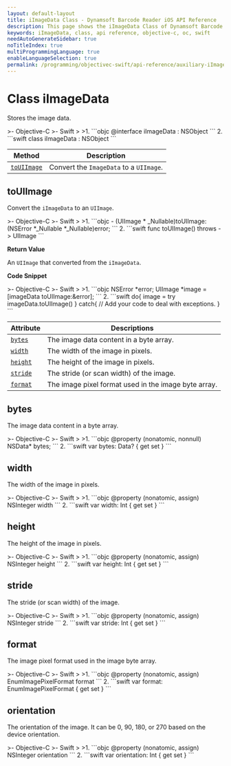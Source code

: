 ```yaml
---
layout: default-layout
title: iImageData Class - Dynamsoft Barcode Reader iOS API Reference
description: This page shows the iImageData Class of Dynamsoft Barcode Reader for iOS SDK.
keywords: iImageData, class, api reference, objective-c, oc, swift
needAutoGenerateSidebar: true
noTitleIndex: true
multiProgrammingLanguage: true
enableLanguageSelection: true
permalink: /programming/objectivec-swift/api-reference/auxiliary-iImageData-v9.6.20.html
---
```



# Class iImageData

Stores the image data.  

<div class="sample-code-prefix"></div>
>- Objective-C
>- Swift
>
>1. 
```objc
@interface iImageData : NSObject
```
2. 
```swift
class iImageData : NSObject
```

| Method | Description |
| ------ | ----------- |
| [`toUIImage`](#touiimage) | Convert the `ImageData` to a `UIImage`. |

## toUIImage

Convert the `iImageData` to an `UIImage`.

<div class="sample-code-prefix"></div>
>- Objective-C
>- Swift
>
>1. 
```objc
- (UIImage * _Nullable)toUIImage:(NSError *_Nullable *_Nullable)error;
```
2. 
```swift
func toUIImage() throws -> UIImage
```

**Return Value**

An `UIImage` that converted from the `iImageData`.

**Code Snippet**

<div class="sample-code-prefix"></div>
>- Objective-C
>- Swift
>
>1. 
```objc
NSError *error;
UIImage *image = [imageData toUIImage:&error];
```
2. 
```swift
do{
   image = try imageData.toUIImage()
} catch{
   // Add your code to deal with exceptions.
}
```

| Attribute | Descriptions |
|---------- | ----------- |
| [`bytes`](#bytes) | The image data content in a byte array. |
| [`width`](#width) | The width of the image in pixels. |
| [`height`](#height) | The height of the image in pixels. |
| [`stride`](#stride) | The stride (or scan width) of the image. |
| [`format`](#format) | The image pixel format used in the image byte array. |

## bytes

The image data content in a byte array.

<div class="sample-code-prefix"></div>
>- Objective-C
>- Swift
>
>1. 
```objc
@property (nonatomic, nonnull) NSData* bytes;
```
2. 
```swift
var bytes: Data? { get set }
```

## width

The width of the image in pixels.  

<div class="sample-code-prefix"></div>
>- Objective-C
>- Swift
>
>1. 
```objc
@property (nonatomic, assign) NSInteger width
```
2. 
```swift
var width: Int { get set }
```

## height

The height of the image in pixels.  

<div class="sample-code-prefix"></div>
>- Objective-C
>- Swift
>
>1. 
```objc
@property (nonatomic, assign) NSInteger height
```
2. 
```swift
var height: Int { get set }
```

## stride

The stride (or scan width) of the image.

<div class="sample-code-prefix"></div>
>- Objective-C
>- Swift
>
>1. 
```objc
@property (nonatomic, assign) NSInteger stride
```
2. 
```swift
var stride: Int { get set }
```

## format

The image pixel format used in the image byte array.

<div class="sample-code-prefix"></div>
>- Objective-C
>- Swift
>
>1. 
```objc
@property (nonatomic, assign) EnumImagePixelFormat format
```
2. 
```swift
var format: EnumImagePixelFormat { get set }
```

## orientation

The orientation of the image. It can be 0, 90, 180, or 270 based on the device orientation.

<div class="sample-code-prefix"></div>
>- Objective-C
>- Swift
>
>1. 
```objc
@property (nonatomic, assign) NSInteger orientation
```
2. 
```swift
var orientation: Int { get set }
```
